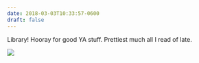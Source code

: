 ```yaml
---
date: 2018-03-03T10:33:57-0600
draft: false
---
```


Library! Hooray for good YA stuff. Prettiest much all I read of late.

![](/images/2018/b76ac124c1.jpg)

